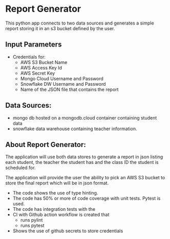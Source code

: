 # Report Generator

This python app connects to two data sources and generates a simple report storing
it in an s3 bucket defined by the user.

## Input Parameters

- Credentials for:
  - AWS S3 Bucket Name
  - AWS Access Key Id
  - AWS Secret Key
  - Mongo Cloud Username and Password
  - Snowflake DW Username and Password
  - Name of the JSON file that contains the report

## Data Sources:

- mongo db hosted on a mongodb.cloud container containing student data
- snowflake data warehouse containing teacher information.

## About Report Generator:

The application will use both data stores to generate a report in json listing each student,
the teacher the student has and the class ID the student is scheduled for.

The application will provide the user the ability to pick an AWS S3 bucket to store the final
report which will be in json format.

- The code shows the use of type hinting.
- The code has 50% or more of code coverage with unit tests. Pytest is used.
- The code has integration tests with the
- CI with Github action workflow is created that
  - runs pylint
  - runs pytest
- Shows the use of github secrets to store credentials
